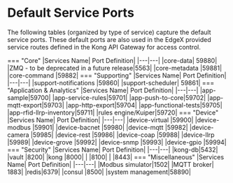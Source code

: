 # Default Service Ports
The following tables (organized by type of service) capture the default service ports.  These default ports are also used in the EdgeX provided service routes defined in the Kong API Gateway for access control.

=== "Core"
    |Services Name|	Port Definition|
    |---|---|
    |core-data|	59880|
    |ZMQ - to be deprecated in a future release|5563|
    |core-metadata	|59881|
    |core-command	|59882|
=== "Supporting"
    |Services Name|	Port Definition|
    |---|---|
    |support-notifications	|59860|
    |support-scheduler|	59861|
=== "Application & Analytics"
    |Services Name|	Port Definition|
    |---|---|
    |app-sample|59700|
    |app-service-rules|59701|
    |app-push-to-core|59702|
    |app-mqtt-export|59703|
    |app-http-export|59704|
    |app-functional-tests|59705|
    |app-rfid-llrp-inventory|59711|
    |rules engine/Kuiper|59720|
=== "Device"
    |Services Name|	Port Definition|
    |---|---|
    |device-virtual	|59900|
    |device-modbus	|59901|
    |device-bacnet  |59980|
    |device-mqtt	|59982|
    |device-camera  |59985|
    |device-rest    |59986|
    |device-coap    |59988|
    |device-llrp    |59989|
    |device-grove   |59992|
    |device-snmp	|59993|
    |device-gpio    |59994|
=== "Security"
    |Services Name|	Port Definition|
    |---|---|
    |kong-db|5432|
    |vault	|8200|
    |kong	|8000|
    | 	|8100|
    | 	|8443|
=== "Miscellaneous"
    |Services Name|	Port Definition|
    |---|---|
    |Modbus simulator|1502|
    |MQTT broker| 1883|
    |redis|6379|
    |consul	|8500|
    |system	management|58890|
